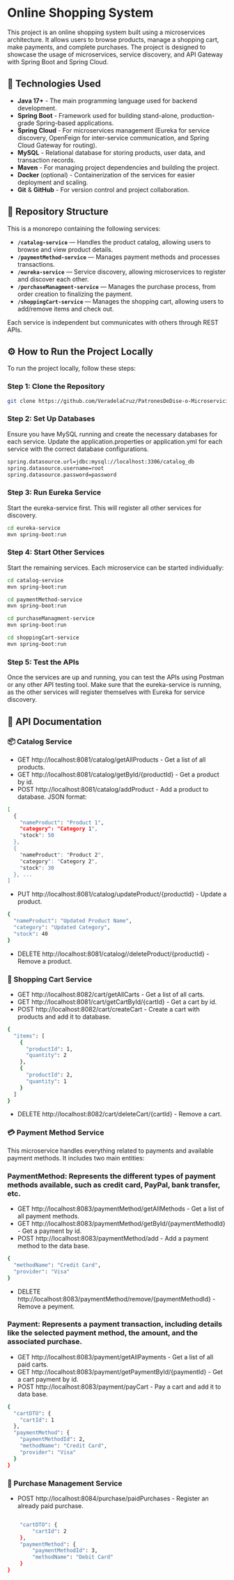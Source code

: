 # Online Shopping System

This project is an online shopping system built using a microservices architecture. It allows users to browse products, manage a shopping cart, make payments, and complete purchases. The project is designed to showcase the usage of microservices, service discovery, and API Gateway with Spring Boot and Spring Cloud.

## 🚀 Technologies Used

- **Java 17+** - The main programming language used for backend development.
- **Spring Boot** - Framework used for building stand-alone, production-grade Spring-based applications.
- **Spring Cloud** - For microservices management (Eureka for service discovery, OpenFeign for inter-service communication, and Spring Cloud Gateway for routing).
- **MySQL** - Relational database for storing products, user data, and transaction records.
- **Maven** - For managing project dependencies and building the project.
- **Docker** (optional) - Containerization of the services for easier deployment and scaling.
- **Git** & **GitHub** - For version control and project collaboration.

## 📁 Repository Structure

This is a monorepo containing the following services:

- **`/catalog-service`** — Handles the product catalog, allowing users to browse and view product details.
- **`/paymentMethod-service`** — Manages payment methods and processes transactions.
- **`/eureka-service`** — Service discovery, allowing microservices to register and discover each other.
- **`/purchaseManagment-service`** — Manages the purchase process, from order creation to finalizing the payment.
- **`/shoppingCart-service`** — Manages the shopping cart, allowing users to add/remove items and check out.

Each service is independent but communicates with others through REST APIs.

## ⚙️ How to Run the Project Locally

To run the project locally, follow these steps:

### Step 1: Clone the Repository
```bash
git clone https://github.com/VeradelaCruz/PatronesDeDise-o-Microservicio.git
```


### Step 2: Set Up Databases
Ensure you have MySQL running and create the necessary databases for each service. Update the application.properties
or application.yml for each service with the correct database configurations.
```bash
spring.datasource.url=jdbc:mysql://localhost:3306/catalog_db
spring.datasource.username=root
spring.datasource.password=password
```

### Step 3: Run Eureka Service
Start the eureka-service first. This will register all other services for discovery.
```bash
cd eureka-service
mvn spring-boot:run
```

### Step 4: Start Other Services
Start the remaining services. Each microservice can be started individually:
```bash
cd catalog-service
mvn spring-boot:run

cd paymentMethod-service
mvn spring-boot:run

cd purchaseManagment-service
mvn spring-boot:run

cd shoppingCart-service
mvn spring-boot:run
```

### Step 5: Test the APIs
Once the services are up and running, you can test the APIs using Postman or any other API testing tool. 
Make sure that the eureka-service is running, as the other services will register themselves with Eureka for service discovery.

## 📜 API Documentation

### 📦 Catalog Service

- GET  http://localhost:8081/catalog/getAllProducts - Get a list of all products.
- GET http://localhost:8081/catalog/getById/{productId} - Get a product by id.
- POST http://localhost:8081/catalog/addProduct - Add a product to database.
  JSON format:
```bash
[
  {
    "nameProduct": "Product 1",
    "category": "Category 1",
    "stock": 50
  },
  {
    "nameProduct": "Product 2",
    "category": "Category 2",
    "stock": 30
  }, ...
]
```
- PUT http://localhost:8081/catalog/updateProduct/{productId} - Update a product.
```bash
{
  "nameProduct": "Updated Product Name",
  "category": "Updated Category",
  "stock": 40
}

```
- DELETE http://localhost:8081/catalog//deleteProduct/{productId} - Remove a product.

### 🛒 Shopping Cart Service
- GET  http://localhost:8082/cart/getAllCarts - Get a list of all carts.
- GET http://localhost:8081/cart/getCartById/{cartId} - Get a cart by id.
- POST http://localhost:8082/cart/createCart - Create a cart with products and add it to database.
```bash
{
  "items": [
    {
      "productId": 1,
      "quantity": 2
    },
    {
      "productId": 2,
      "quantity": 1
    }
  ]
}

```
- DELETE http://localhost:8082/cart/deleteCart/{cartId} - Remove a cart.

### 💳 Payment Method Service
This microservice handles everything related to payments and available payment methods. It includes two main entities:

### PaymentMethod: Represents the different types of payment methods available, such as credit card, PayPal, bank transfer, etc.
- GET   http://localhost:8083/paymentMethod/getAllMethods - Get a list of all payment methods.
- GET  http://localhost:8083/paymentMethod/getById/{paymentMethodId} - Get a payment by id.
- POST http://localhost:8083/paymentMethod/add - Add a payment method to the data base.
```bash
{
  "methodName": "Credit Card",
  "provider": "Visa"
}

```
- DELETE http://localhost:8083/paymentMethod/remove/{paymentMethodId} - Remove a peyment.

  
### Payment: Represents a payment transaction, including details like the selected payment method, the amount, and the associated purchase.
- GET   http://localhost:8083/payment/getAllPayments - Get a list of all paid carts.
- GET  http://localhost:8083/payment/getPaymentById/{paymentId} - Get a cart payment by id.
- POST  http://localhost:8083/payment/payCart - Pay a cart and add it to data base.
```bash
{
  "cartDTO": {
    "cartId": 1
  },
  "paymentMethod": {
    "paymentMethodId": 2,
    "methodName": "Credit Card",
    "provider": "Visa"
  }
}

```
### 🧾 Purchase Management Service
- POST http://localhost:8084/purchase/paidPurchases - Register an already paid purchase.
```bash

    "cartDTO": {
        "cartId": 2
    },
    "paymentMethod": {
        "paymentMethodId": 3,
        "methodName": "Debit Card"
    }
}
```
